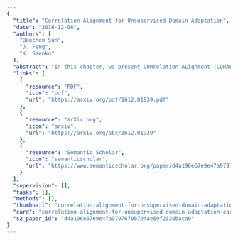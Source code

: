 ```yaml
---
{
  "title": "Correlation Alignment for Unsupervised Domain Adaptation",
  "date": "2016-12-06",
  "authors": [
    "Baochen Sun",
    "J. Feng",
    "K. Saenko"
  ],
  "abstract": "In this chapter, we present CORrelation ALignment (CORAL), a simple yet effective method for unsupervised domain adaptation. CORAL minimizes domain shift by aligning the second-order statistics of source and target distributions, without requiring any target labels. In contrast to subspace manifold methods, it aligns the original feature distributions of the source and target domains, rather than the bases of lower-dimensional subspaces. It is also much simpler than other distribution matching methods. CORAL performs remarkably well in extensive evaluations on standard benchmark datasets. We first describe a solution that applies a linear transformation to source features to align them with target features before classifier training. For linear classifiers, we propose to equivalently apply CORAL to the classifier weights, leading to added efficiency when the number of classifiers is small but the number and dimensionality of target examples are very high. The resulting CORAL Linear Discriminant Analysis (CORAL-LDA) outperforms LDA by a large margin on standard domain adaptation benchmarks. Finally, we extend CORAL to learn a nonlinear transformation that aligns correlations of layer activations in deep neural networks (DNNs). The resulting Deep CORAL approach works seamlessly with DNNs and achieves state-of-the-art performance on standard benchmark datasets. Our code is available at: https://github.com/VisionLearningGroup/CORAL.",
  "links": [
    {
      "resource": "PDF",
      "icon": "pdf",
      "url": "https://arxiv.org/pdf/1612.01939.pdf"
    },
    {
      "resource": "arXiv.org",
      "icon": "arxiv",
      "url": "https://arxiv.org/abs/1612.01939"
    },
    {
      "resource": "Semantic Scholar",
      "icon": "semanticscholar",
      "url": "https://www.semanticscholar.org/paper/d4a196e67e9e47a9797670b7e4ae59f2330baca0"
    }
  ],
  "supervision": [],
  "tasks": [],
  "methods": [],
  "thumbnail": "correlation-alignment-for-unsupervised-domain-adaptation-thumb.jpg",
  "card": "correlation-alignment-for-unsupervised-domain-adaptation-card.jpg",
  "s2_paper_id": "d4a196e67e9e47a9797670b7e4ae59f2330baca0"
}
---
```


